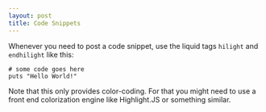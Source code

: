 ```yaml
---
layout: post
title: Code Snippets
---
```


Whenever you need to post a code snippet, use the liquid tags `hilight` and `endhilight` like this:

```
# some code goes here
puts "Hello World!"
```

Note that this only provides color-coding. For that you might need to use a front end colorization engine like Highlight.JS or something similar.